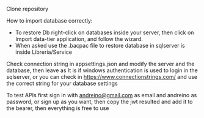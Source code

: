 Clone repository

How to import database correctly:
-  To restore Db right-click on databases inside your server, then click on Import data-tier application, and follow the wizard.
-  When asked use the .bacpac file to restore database in sqlserver is inside Libreria/Service

Check connection string in appsettings.json and modify the server and the database, then leave as It is if windows authentication is used to login in the sqlserver, or you can check in https://www.connectionstrings.com/ and use the correct string for your database settings 

To test APIs first sign in with andreino@gmail.com as email and andreino as password, or sign up as you want, then copy the jwt resulted and add it to the bearer, then everything is free to use   
